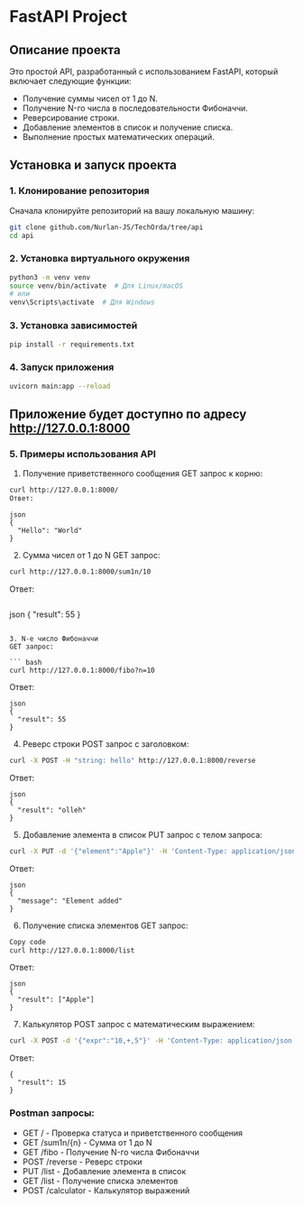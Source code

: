 # FastAPI Project

## Описание проекта

Это простой API, разработанный с использованием FastAPI, который включает следующие функции:

- Получение суммы чисел от 1 до N.
- Получение N-го числа в последовательности Фибоначчи.
- Реверсирование строки.
- Добавление элементов в список и получение списка.
- Выполнение простых математических операций.
  
## Установка и запуск проекта

### 1. Клонирование репозитория

Сначала клонируйте репозиторий на вашу локальную машину:

```bash
git clone github.com/Nurlan-JS/TechOrda/tree/api
cd api
```

### 2. Установка виртуального окружения

``` bash
python3 -m venv venv
source venv/bin/activate  # Для Linux/macOS
# или
venv\Scripts\activate  # Для Windows
```

### 3. Установка зависимостей

``` bash
pip install -r requirements.txt
```

### 4. Запуск приложения

``` bash
uvicorn main:app --reload
```

## Приложение будет доступно по адресу http://127.0.0.1:8000

### 5. Примеры использования API

1. Получение приветственного сообщения
GET запрос к корню:

``` bash
curl http://127.0.0.1:8000/
Ответ:
```

```
json
{
  "Hello": "World"
}
```
2. Сумма чисел от 1 до N
GET запрос:

``` bash
curl http://127.0.0.1:8000/sum1n/10
```
Ответ:
```

```
json
{
  "result": 55
}
```

3. N-е число Фибоначчи
GET запрос:

``` bash
curl http://127.0.0.1:8000/fibo?n=10
```
Ответ:

```
json
{
  "result": 55
}
```
4. Реверс строки
POST запрос с заголовком:

``` bash
curl -X POST -H "string: hello" http://127.0.0.1:8000/reverse
```
Ответ:

```
json
{
  "result": "olleh"
}
```
5. Добавление элемента в список
PUT запрос с телом запроса:

``` bash
curl -X PUT -d '{"element":"Apple"}' -H 'Content-Type: application/json' http://127.0.0.1:8000/list
```
Ответ:

```
json
{
  "message": "Element added"
}
```
6. Получение списка элементов
GET запрос:

``` bash
Copy code
curl http://127.0.0.1:8000/list
```
Ответ:

```
json
{
  "result": ["Apple"]
}
```

7. Калькулятор
POST запрос с математическим выражением:

``` bash
curl -X POST -d '{"expr":"10,+,5"}' -H 'Content-Type: application/json' http://127.0.0.1:8000/calculator
```
Ответ:

``` 
{
  "result": 15
}
```
### Postman запросы:

- GET / - Проверка статуса и приветственного сообщения
- GET /sum1n/{n} - Сумма от 1 до N
- GET /fibo - Получение N-го числа Фибоначчи
- POST /reverse - Реверс строки
- PUT /list - Добавление элемента в список
- GET /list - Получение списка элементов
- POST /calculator - Калькулятор выражений
